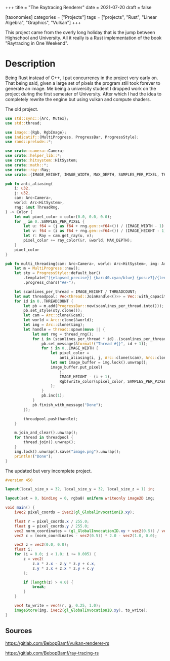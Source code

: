 +++
title = "The Raytracing Renderer"
date = 2021-07-20
draft = false

[taxonomies]
categories = ["Projects"]
tags = ["projects", "Rust", "Linear Algebra", "Graphics", "Vulkan"]
+++

This project came from the overly long holiday that is the jump between
Highschool and University. All it really is a Rust implementation of the book
"Raytracing in One Weekend".

<!-- more -->

# Description

Being Rust instead of C++, I put concurrency in the project very early on. That
being said, given a large set of pixels the program still took forever to
generate an image. Me being a university student I dropped work on the project
during the first semester of University. After which I had the idea to
completely rewrite the engine but using vulkan and compute shaders.

The old project.

```rust
use std::sync::{Arc, Mutex};
use std::thread;

use image::{Rgb, RgbImage};
use indicatif::{MultiProgress, ProgressBar, ProgressStyle};
use rand::prelude::*;

use crate::camera::Camera;
use crate::helper_lib::*;
use crate::hitsystem::HitSystem;
use crate::math::*;
use crate::ray::Ray;
use crate::{IMAGE_HEIGHT, IMAGE_WIDTH, MAX_DEPTH, SAMPLES_PER_PIXEL, THREADCOUNT};

pub fn anti_aliasing(
    i: u32,
    j: u32,
    cam: Arc<Camera>,
    world: Arc<HitSystem>,
    rng: &mut ThreadRng,
) -> Color {
    let mut pixel_color = color(0.0, 0.0, 0.0);
    for _ in 0..SAMPLES_PER_PIXEL {
        let u: f64 = (j as f64 + rng.gen::<f64>()) / (IMAGE_WIDTH - 1) as f64;
        let v: f64 = (i as f64 + rng.gen::<f64>()) / (IMAGE_HEIGHT - 1) as f64;
        let r: Ray = cam.get_ray(u, v);
        pixel_color += ray_color(&r, &world, MAX_DEPTH);
    }
    pixel_color
}

pub fn multi_threading(cam: Arc<Camera>, world: Arc<HitSystem>, img: Arc<Mutex<RgbImage>>) {
    let m = MultiProgress::new();
    let sty = ProgressStyle::default_bar()
        .template("[{elapsed_precise}] {bar:40.cyan/blue} {pos:>7}/{len:7} {msg}")
        .progress_chars("##-");

    let scanlines_per_thread = IMAGE_HEIGHT / THREADCOUNT;
    let mut threadpool: Vec<thread::JoinHandle<()>> = Vec::with_capacity(THREADCOUNT as usize);
    for id in 0..THREADCOUNT {
        let pb = m.add(ProgressBar::new(scanlines_per_thread.into()));
        pb.set_style(sty.clone());
        let cam = Arc::clone(&cam);
        let world = Arc::clone(&world);
        let img = Arc::clone(&img);
        let handle = thread::spawn(move || {
            let mut rng = thread_rng();
            for i in (scanlines_per_thread * id)..(scanlines_per_thread * (id + 1)) {
                pb.set_message(&format!("Thread #{}", id + 1));
                for j in 0..IMAGE_WIDTH {
                    let pixel_color =
                        anti_aliasing(i, j, Arc::clone(&cam), Arc::clone(&world), &mut rng);
                    let mut image_buffer = img.lock().unwrap();
                    image_buffer.put_pixel(
                        j,
                        IMAGE_HEIGHT - (i + 1),
                        Rgb(write_color(&pixel_color, SAMPLES_PER_PIXEL as f64)),
                    );
                }
                pb.inc(1);
            }
            pb.finish_with_message("Done");
        });

        threadpool.push(handle);
    }

    m.join_and_clear().unwrap();
    for thread in threadpool {
        thread.join().unwrap();
    }
    img.lock().unwrap().save("image.png").unwrap();
    println!("Done");
}
```

The updated but very incomplete project.

```glsl
#version 450

layout(local_size_x = 32, local_size_y = 32, local_size_z = 1) in;

layout(set = 0, binding = 0, rgba8) uniform writeonly image2D img;

void main() {
    ivec2 pixel_coords = ivec2(gl_GlobalInvocationID.xy);

    float r = pixel_coords.x / 255.0;
    float g = pixel_coords.y / 255.0;
    vec2 norm_coordinates = (gl_GlobalInvocationID.xy + vec2(0.5)) / vec2(imageSize(img));
    vec2 c = (norm_coordinates - vec2(0.5)) * 2.0 - vec2(1.0, 0.0);

    vec2 z = vec2(0.0, 0.0);
    float i;
    for (i = 0.0; i < 1.0; i += 0.005) {
        z = vec2(
            z.x * z.x - z.y * z.y + c.x,
            z.y * z.x + z.x * z.y + c.y
        );

        if (length(z) > 4.0) {
            break;
        }
    }

    vec4 to_write = vec4(r, g, 0.25, 1.0);
    imageStore(img, ivec2(gl_GlobalInvocationID.xy), to_write);
}
```

## Sources

<https://gitlab.com/BebopBamf/vulkan-renderer-rs>

<https://gitlab.com/BebopBamf/ray-tracing-rs>
